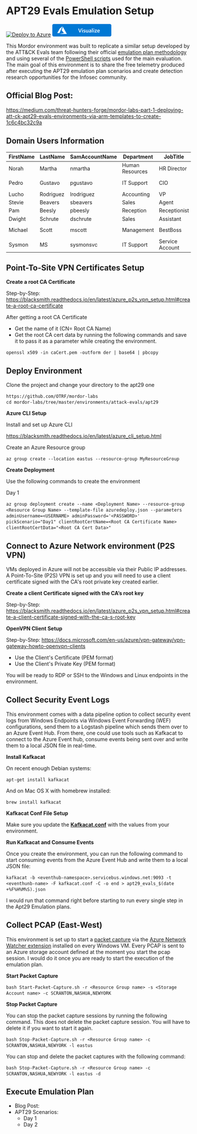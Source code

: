 # APT29 Evals Emulation Setup

[![Deploy to Azure](https://aka.ms/deploytoazurebutton)](https://portal.azure.com/#create/Microsoft.Template/uri/https%3A%2F%2Fraw.githubusercontent.com%2Fashdsetty%2FCylerian%2Fmaster%2Fenvironments%2Fattack-evals%2Fapt29%2Fazuredeploy.json) [![Visualize](https://raw.githubusercontent.com/Azure/azure-quickstart-templates/master/1-CONTRIBUTION-GUIDE/images/visualizebutton.png)](http://armviz.io/#/?load=https://portal.azure.com/#create/Microsoft.Template/uri/https%3A%2F%2Fraw.githubusercontent.com%2FOTRF%2Fmordor-labs%2Fmaster%2Fenvironments%2Fattack-evals%2Fapt29%2Fazuredeploy.json)

This Mordor environment was built to replicate a similar setup developed by the ATT&CK Evals team following their official [emulation plan methodology](https://github.com/mitre-attack/attack-arsenal/blob/master/adversary_emulation/APT29/Emulation_Plan/APT29_EmuPlan.pdf) and using several of the [PowerShell scripts](https://github.com/mitre-attack/attack-arsenal/tree/master/adversary_emulation/APT29/Emulation_Plan) used for the main evaluation. The main goal of this environment is to share the free telemetry produced after executing the APT29 emulation plan scenarios and create detection research opportunities for the Infosec community.

## Official Blog Post: 

https://medium.com/threat-hunters-forge/mordor-labs-part-1-deploying-att-ck-apt29-evals-environments-via-arm-templates-to-create-1c6c4bc32c9a

## Domain Users Information

| FirstName | LastName | SamAccountName  | Department | JobTitle | Password | Identity | UserContainer | 
|---- |--- |--- |--- |--- |--- |--- |-- |
| Norah | Martha | nmartha | Human Resources | HR Director | S@l@m3!123 | Users | DomainUsers | 
| Pedro | Gustavo | pgustavo | IT Support | CIO | W1n1!2019 | Domain Admins | DomainUsers |
| Lucho | Rodriguez | lrodriguez | Accounting | VP | T0d@y!2019 | Users | DomainUsers |
| Stevie | Beavers | sbeavers | Sales | Agent | B1gM@c!2020 | Users | DomainUsers |
| Pam | Beesly | pbeesly | Reception | Receptionist | Fl0nk3rt0n!T0by | Users | DomainUsers |
| Dwight | Schrute | dschrute | Sales | Assistant | Schrut3F@rms!B33ts | Users | DomainUsers |
| Michael | Scott | mscott | Management | BestBoss | abc123!D@t3M1k3 | Domain Admins | DomainUsers | 
| Sysmon | MS | sysmonsvc | IT Support | Service Account | Buggy!1122 | Users | DomainUsers |


## Point-To-Site VPN Certificates Setup

**Create a root CA Certificate**

Step-by-Step: https://blacksmith.readthedocs.io/en/latest/azure_p2s_vpn_setup.html#create-a-root-ca-certificate

After getting a root CA Certificate

* Get the name of it (CN= Root CA Name)
* Get the root CA cert data by running the following commands and save it to pass it as a parameter while creating the environment.

```
openssl x509 -in caCert.pem -outform der | base64 | pbcopy
```

## Deploy Environment

Clone the project and change your directory to the apt29 one

```
https://github.com/OTRF/mordor-labs
cd mordor-labs/tree/master/environments/attack-evals/apt29
```

**Azure CLI Setup**

Install and set up Azure CLI

https://blacksmith.readthedocs.io/en/latest/azure_cli_setup.html

Create an Azure Resource group

```
az group create --location eastus --resource-group MyResourceGroup
```

**Create Deployment**

Use the following commands to create the environment

Day 1

```
az group deployment create --name <Deployment Name> --resource-group <Resource Group Name> --template-file azuredeploy.json --parameters adminUsername=<USERNAME> adminPassword='<PASSWORD>' pickScenario="Day1" clientRootCertName=<Root CA Certificate Name> clientRootCertData="<Root CA Cert Data>"
```

## Connect to Azure Network environment (P2S VPN)

VMs deployed in Azure will not be accessible via their Public IP addresses. A Point-To-Site (P2S) VPN is set up and you will need to use a client certificate signed with the CA's root private key created earlier. 

**Create a client Certificate signed with the CA’s root key**

Step-by-Step: https://blacksmith.readthedocs.io/en/latest/azure_p2s_vpn_setup.html#create-a-client-certificate-signed-with-the-ca-s-root-key

**OpenVPN Client Setup**

Step-by-Step: https://docs.microsoft.com/en-us/azure/vpn-gateway/vpn-gateway-howto-openvpn-clients

* Use the Client's Certificate (PEM format)
* Use the Client's Private Key (PEM format)

You will be ready to RDP or SSH to the Windows and Linux endpoints in the environment.

## Collect Security Event Logs

This environment comes with a data pipeline option to collect security event logs from Windows Endpoints via Windows Event Forwarding (WEF) configurations, send them to a Logstash pipeline which sends them over to an Azure Event Hub. From there, one could use tools such as Kafkacat to connect to the Azure Event hub, consume events being sent over and write them to a local JSON file in real-time.

**Install Kafkacat**

On recent enough Debian systems:

```
apt-get install kafkacat
```

And on Mac OS X with homebrew installed:

```
brew install kafkacat
```

**Kafkacat Conf File Setup**

Make sure you update the [**Kafkacat.conf**](kafkacat/kafkacat.conf) with the values from your environment.

**Run Kafkacat and Consume Events**

Once you create the environment, you can run the following command to start consuming events from the Azure Event Hub and write them to a local JSON file:

```
kafkacat -b <eventhub-namespace>.servicebus.windows.net:9093 -t <eventhunb-name> -F kafkacat.conf -C -o end > apt29_evals_$(date +%F%H%M%S).json
```

I would run that command right before starting to run every single step in the Apt29 Emulation plans.

## Collect PCAP (East-West)

This environment is set up to start a [packet capture](https://docs.microsoft.com/en-us/azure/network-watcher/network-watcher-packet-capture-overview) via the [Azure Network Watcher extension](https://docs.microsoft.com/en-us/azure/virtual-machines/extensions/network-watcher-windows) installed on every Windows VM. Every PCAP is sent to an Azure storage account defined at the moment you start the pcap session. I would do it once you are ready to start the execution of the emulation plan.

**Start Packet Capture**

```
bash Start-Packet-Capture.sh -r <Resource Group name> -s <Storage Account name> -c SCRANTON,NASHUA,NEWYORK
```

**Stop Packet Capture**

You can stop the packet capture sessions by running the following command. This does not delete the packet capture session. You will have to delete it if you want to start it again.

```
bash Stop-Packet-Capture.sh -r <Resource Group name> -c SCRANTON,NASHUA,NEWYORK -l eastus
```

You can stop and delete the packet captures with the following command:

```
bash Stop-Packet-Capture.sh -r <Resource Group name> -c SCRANTON,NASHUA,NEWYORK -l eastus -d
```

## Execute Emulation Plan

* Blog Post:
* APT29 Scenarios:
    * Day 1
    * Day 2
